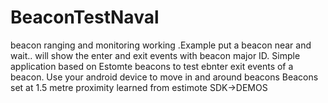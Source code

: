 # BeaconTestNaval
beacon ranging and monitoring working .Example put a beacon near and wait.. will show the  enter and exit events with beacon major ID.
Simple application based on Estomte beacons to test ebnter exit events of a beacon.
Use your android device to move in and around beacons
Beacons set at 1.5 metre proximity
learned from estimote SDK->DEMOS
